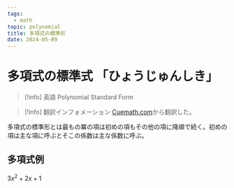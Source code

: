 ```yaml
---
tags:
  - math
topic: polynomial
title: 多項式の標準形
date: 2024-05-09
---
```


# 多項式の標準式 「ひょうじゅんしき」

> [!info] 英語
> Polynomial Standard Form

> [!info] 翻訳インフォメーション
> [Cuemath.com](https://www.cuemath.com/algebra/standard-form-polynomial/)から翻訳した。

多項式の標準形とは最もの冪の項は初めの項もその他の項に降順で続く。初めの項は主な項に呼ぶとそこの係数は主な係数に呼ぶ。

## 多項式例

$3x^2+2x+1$
